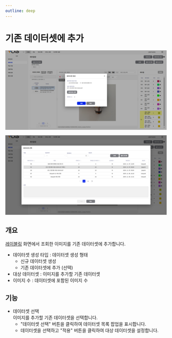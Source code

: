 ```yaml
---
outline: deep
---
```


# 기존 데이터셋에 추가

![기존 데이터셋에 추가](/public/ko/data/dataset-append.png)

![기존 데이터셋 선택](/public/ko/data/dataset-append-select-dataset.png)

## 개요
[레이블링](./intro-labeling.md) 화면에서 조회한 이미지를 기존 데이터셋에 추가합니다.

- 데이터셋 생성 타입 : 데이터셋 생성 형태
  - 신규 데이터셋 생성
  - 기존 데이터셋에 추가 (선택)
- 대상 데이터셋 : 이미지를 추가할 기존 데이터셋
- 이미지 수 : 데이터셋에 포함된 이미지 수


## 기능
- 데이터셋 선택  
  이미지를 추가할 기존 데이터셋을 선택합니다.
  - "데이터셋 선택" 버튼을 클릭하여 데이터셋 목록 팝업을 표시합니다.
  - 데이터셋을 선택하고 "적용" 버튼을 클릭하여 대상 데이터셋을 설정합니다.

